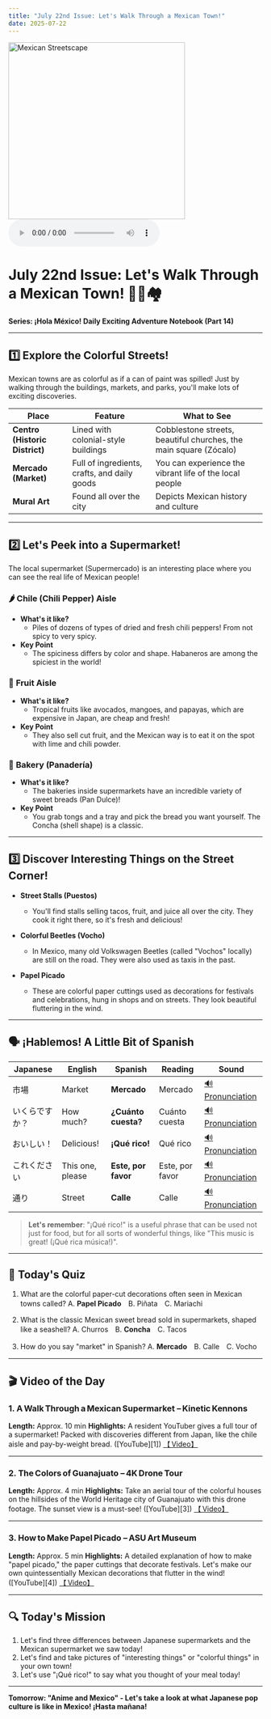 ```yaml
---
title: "July 22nd Issue: Let's Walk Through a Mexican Town!"
date: 2025-07-22
---
```


<img src="/mexico-articles/assets/2025-07-22-comic.png" alt="Mexican Streetscape" width="350" />

<audio controls>
  <source src="/mexico-articles/assets/2025-07-22-sound.wav" type="audio/wav">
  Your browser does not support the audio element.
</audio>

# July 22nd Issue: Let's Walk Through a Mexican Town! 🛒🎨🏘️
**Series: ¡Hola México! Daily Exciting Adventure Notebook (Part 14)**

---

## 1️⃣ Explore the Colorful Streets!

Mexican towns are as colorful as if a can of paint was spilled! Just by walking through the buildings, markets, and parks, you'll make lots of exciting discoveries.

| Place | Feature | What to See |
|---|---|---|
| **Centro (Historic District)** | Lined with colonial-style buildings | Cobblestone streets, beautiful churches, the main square (Zócalo) |
| **Mercado (Market)** | Full of ingredients, crafts, and daily goods | You can experience the vibrant life of the local people |
| **Mural Art** | Found all over the city | Depicts Mexican history and culture |

---

## 2️⃣ Let's Peek into a Supermarket!

The local supermarket (Supermercado) is an interesting place where you can see the real life of Mexican people!

### 🌶️ **Chile (Chili Pepper) Aisle**
- **What's it like?**
  - Piles of dozens of types of dried and fresh chili peppers! From not spicy to very spicy.
- **Key Point**
  - The spiciness differs by color and shape. Habaneros are among the spiciest in the world!

### 🥑 **Fruit Aisle**
- **What's it like?**
  - Tropical fruits like avocados, mangoes, and papayas, which are expensive in Japan, are cheap and fresh!
- **Key Point**
  - They also sell cut fruit, and the Mexican way is to eat it on the spot with lime and chili powder.

### 🍰 **Bakery (Panadería)**
- **What's it like?**
  - The bakeries inside supermarkets have an incredible variety of sweet breads (Pan Dulce)!
- **Key Point**
  - You grab tongs and a tray and pick the bread you want yourself. The Concha (shell shape) is a classic.

---

## 3️⃣ Discover Interesting Things on the Street Corner!

- **Street Stalls (Puestos)**
  - You'll find stalls selling tacos, fruit, and juice all over the city. They cook it right there, so it's fresh and delicious!

- **Colorful Beetles (Vocho)**
  - In Mexico, many old Volkswagen Beetles (called "Vochos" locally) are still on the road. They were also used as taxis in the past.

- **Papel Picado**
  - These are colorful paper cuttings used as decorations for festivals and celebrations, hung in shops and on streets. They look beautiful fluttering in the wind.

---

## 🗣️ ¡Hablemos! A Little Bit of Spanish

| Japanese | English | Spanish | Reading | Sound |
|---|---|---|---|---|
| 市場 | Market | **Mercado** | Mercado | [🔊 Pronunciation](https://www.spanishdict.com/pronunciation/mercado) |
| いくらですか？ | How much? | **¿Cuánto cuesta?** | Cuánto cuesta | [🔊 Pronunciation](https://www.spanishdict.com/pronunciation/cuanto%20cuesta) |
| おいしい！ | Delicious! | **¡Qué rico!** | Qué rico | [🔊 Pronunciation](https://www.spanishdict.com/pronunciation/qu%C3%A9%20rico) |
| これください | This one, please | **Este, por favor** | Este, por favor | [🔊 Pronunciation](https://www.spanishdict.com/pronunciation/este%20por%20favor) |
| 通り | Street | **Calle** | Calle | [🔊 Pronunciation](https://www.spanishdict.com/pronunciation/calle) |

> **Let's remember**: "¡Qué rico!" is a useful phrase that can be used not just for food, but for all sorts of wonderful things, like "This music is great! (¡Qué rica música!)".

---

## 🎲 Today's Quiz

1. What are the colorful paper-cut decorations often seen in Mexican towns called?
   A. **Papel Picado**　B. Piñata　C. Mariachi

2. What is the classic Mexican sweet bread sold in supermarkets, shaped like a seashell?
   A. Churros　B. **Concha**　C. Tacos

3. How do you say "market" in Spanish?
   A. **Mercado**　B. Calle　C. Vocho

---

## 🎬 Video of the Day

### 1. **A Walk Through a Mexican Supermarket – Kinetic Kennons**

**Length:** Approx. 10 min
**Highlights:** A resident YouTuber gives a full tour of a supermarket! Packed with discoveries different from Japan, like the chile aisle and pay-by-weight bread. ([YouTube][1])
[【 Video】](https://www.youtube.com/watch?v=DMLXxvzPaEc)

---

### 2. **The Colors of Guanajuato – 4K Drone Tour**

**Length:** Approx. 4 min
**Highlights:** Take an aerial tour of the colorful houses on the hillsides of the World Heritage city of Guanajuato with this drone footage. The sunset view is a must-see! ([YouTube][3])
[【 Video】](https://www.youtube.com/watch?v=0mnHXT0U8Hc)

---

### 3. **How to Make Papel Picado – ASU Art Museum**

**Length:** Approx. 5 min
**Highlights:** A detailed explanation of how to make "papel picado," the paper cuttings that decorate festivals. Let's make our own quintessentially Mexican decorations that flutter in the wind! ([YouTube][4])
[【 Video】](https://www.youtube.com/watch?v=BvWZlYXpM8Q)

---

## 🔍 Today's Mission

1. Let's find three differences between Japanese supermarkets and the Mexican supermarket we saw today!
2. Let's find and take pictures of "interesting things" or "colorful things" in your own town!
3. Let's use "¡Qué rico!" to say what you thought of your meal today!

---

**Tomorrow: "Anime and Mexico" - Let's take a look at what Japanese pop culture is like in Mexico! ¡Hasta mañana!**
